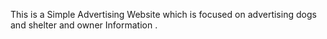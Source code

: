 This is a Simple Advertising Website which is focused on advertising dogs and shelter and owner Information .
